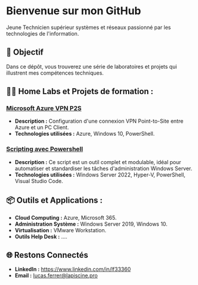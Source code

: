 # Bienvenue sur mon GitHub

Jeune Technicien supérieur systèmes et réseaux passionné par les technologies de l'information.

## 🎯 **Objectif**

Dans ce dépôt, vous trouverez une série de laboratoires et projets qui illustrent mes compétences techniques.


## 👨‍💻 **Home Labs et Projets de formation  :**

### [**Microsoft Azure VPN P2S**](https://github.com/Todobeine/Azure-Point-to-Site-VPN)
- **Description :** Configuration d'une connexion VPN Point-to-Site entre Azure et un PC Client.  
- **Technologies utilisées :** Azure, Windows 10, PowerShell.

### [**Scripting avec Powershell**]()
- **Description :** Ce script est un outil complet et modulable, idéal pour automatiser et standardiser les tâches d'administration Windows Server.  
- **Technologies utilisées :** Windows Server 2022, Hyper-V, PowerShell, Visual Studio Code.


## 📦 **Outils et Applications :**

- **Cloud Computing :** Azure, Microsoft 365.  
- **Administration Système :** Windows Server 2019, Windows 10.  
- **Virtualisation :** VMware Workstation.  
- **Outils Help Desk :** ....  


## 🌐 **Restons Connectés**  
- **LinkedIn :** https://www.linkedin.com/in/lf33360  
- **Email :** lucas.ferrer@lapiscine.pro 
